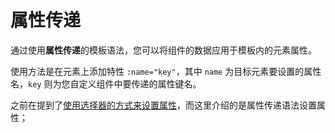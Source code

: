 <template is="exm-article">
<a href="../../publics/examples/property-transmission/demo.html" preview></a>
<a href="../../publics/examples/property-transmission/test-demo.html" main></a>
</template>

# 属性传递

通过使用**属性传递**的模板语法，您可以将组件的数据应用于模板内的元素属性。

使用方法是在元素上添加特性 `:name="key"`，其中 `name` 为目标元素要设置的属性名，`key` 则为您自定义组件中要传递的属性键名。

之前在提到了<a href='./index.html' olink>使用选择器的方式来设置属性</a>，而这里介绍的是属性传递语法设置属性；
